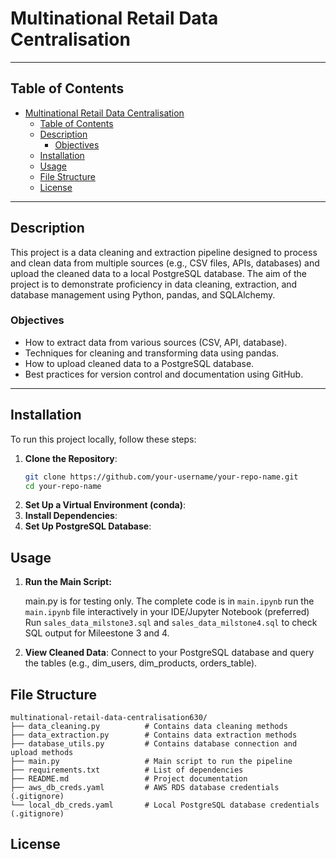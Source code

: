 # Multinational Retail Data Centralisation

---

## Table of Contents
- [Multinational Retail Data Centralisation](#multinational-retail-data-centralisation)
  - [Table of Contents](#table-of-contents)
  - [Description](#description)
    - [Objectives](#objectives)
  - [Installation](#installation)
  - [Usage](#usage)
  - [File Structure](#file-structure)
  - [License](#license)

---

## Description
This project is a data cleaning and extraction pipeline designed to process and clean data from multiple sources (e.g., CSV files, APIs, databases) and upload the cleaned data to a local PostgreSQL database. The aim of the project is to demonstrate proficiency in data cleaning, extraction, and database management using Python, pandas, and SQLAlchemy.

### Objectives
- How to extract data from various sources (CSV, API, database).
- Techniques for cleaning and transforming data using pandas.
- How to upload cleaned data to a PostgreSQL database.
- Best practices for version control and documentation using GitHub.

---

## Installation
To run this project locally, follow these steps:

1. **Clone the Repository**:
   ```bash
   git clone https://github.com/your-username/your-repo-name.git
   cd your-repo-name
   ```
2. **Set Up a Virtual Environment (conda)**:
3. **Install Dependencies**:
4. **Set Up PostgreSQL Database**:

## Usage

1. **Run the Main Script:**
   <!-- ```
   python main.py
   ```
   or -->
   main.py is for testing only.
   The complete code is in `main.ipynb` run the `main.ipynb` file interactively in your IDE/Jupyter Notebook (preferred)
   Run `sales_data_milstone3.sql` and `sales_data_milstone4.sql` to check SQL output for Mileestone 3 and 4.

2. **View Cleaned Data**:
   Connect to your PostgreSQL database and query the tables (e.g., dim_users, dim_products, orders_table).

## File Structure
```
multinational-retail-data-centralisation630/
├── data_cleaning.py          # Contains data cleaning methods
├── data_extraction.py        # Contains data extraction methods
├── database_utils.py         # Contains database connection and upload methods
├── main.py                   # Main script to run the pipeline
├── requirements.txt          # List of dependencies
├── README.md                 # Project documentation
├── aws_db_creds.yaml         # AWS RDS database credentials (.gitignore)
└── local_db_creds.yaml       # Local PostgreSQL database credentials (.gitignore)
```

## License
